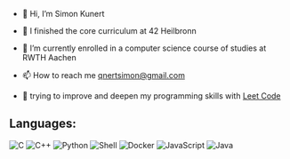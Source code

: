 - 👋 Hi, I’m Simon Kunert

- 🎊 I finished the core curriculum at 42 Heilbronn
  
- 🌱 I’m currently enrolled in a computer science course of studies at RWTH Aachen
  
- 📫 How to reach me qnertsimon@gmail.com

- 🚀 trying to improve and deepen my programming skills with [Leet Code](https://leetcode.com/)

## Languages:
![C](https://img.shields.io/badge/-C-blue?style=flat&logo=c)
![C++](https://img.shields.io/badge/-C++-blue?style=flat&logo=c%2B%2B)
![Python](https://img.shields.io/badge/-Python-blue?style=flat&logo=python)
![Shell](https://img.shields.io/badge/-Shell-blue?style=flat&logo=gnu-bash)
![Docker](https://img.shields.io/badge/-Docker-blue?style=flat&logo=docker)
![JavaScript](https://img.shields.io/badge/-JavaScript-yellow?style=flat&logo=javascript)
![Java](https://img.shields.io/badge/Java-007396?style=flat&logo=java&logoColor=white)


